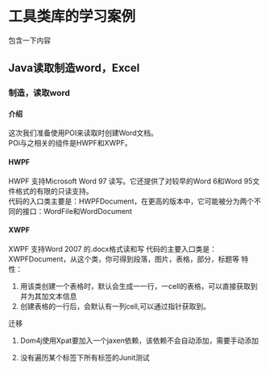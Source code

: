# 工具类库的学习案例
包含一下内容
## Java读取制造word，Excel
### 制造，读取word
#### 介绍
这次我们准备使用POI来读取时创建Word文档。  
POi与之相关的组件是HWPF和XWPF。  
#### HWPF
HWPF 支持Microsoft Word 97 读写。它还提供了对较早的Word 6和Word 95文件格式的有限的只读支持。  
代码的入口类主要是：HWPFDocument，在更高的版本中，它可能被分为两个不同的接口：WordFile和WordDocument  
#### XWPF 
XWPF 支持Word 2007 的.docx格式读和写
代码的主要入口类是：XWPFDocument，从这个类，你可得到段落，图片，表格，部分，标题等
特性：  
1. 用该类创建一个表格时，默认会生成一一行，一cell的表格，可以直接获取到并为其加文本信息  
2. 创建表格的一行后，会默认有一列cell,可以通过指针获取到。


迁移
1. Dom4j使用Xpat要加入一个jaxen依赖，该依赖不会自动添加，需要手动添加

2. 没有遍历某个标签下所有标签的Junit测试

